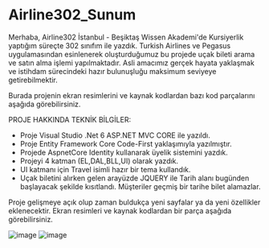 # Airline302_Sunum

Merhaba, Airline302 İstanbul - Beşiktaş Wissen Akademi'de Kursiyerlik yaptığım süreçte 302 sınıfım ile yazdık. Turkish Airlines ve Pegasus uygulamasından esinlenerek oluşturduğumuz bu projede uçak bileti arama ve satın alma işlemi yapılmaktadır. Asli amacımız gerçek hayata yaklaşmak ve istihdam sürecindeki hazır bulunuşluğu maksimum seviyeye getirebilmektir.

Burada projenin ekran resimlerini ve kaynak kodlardan bazı kod parçalarını aşağıda görebilirsiniz.

PROJE HAKKINDA TEKNİK BİLGİLER:

- Proje Visual Studio .Net 6 ASP.NET MVC CORE ile yazıldı.
- Proje Entity Framework Core Code-First yaklaşımıyla yazılmıştır.
- Projede AspnetCore Identity kullanarak üyelik sistemini yazdık.
- Projeyi 4 katman (EL,DAL,BLL,UI) olarak yazdık.
- UI katmanı için Travel isimli hazır bir tema kullandık.
- Uçak biletini alırken gelen arayüzde JQUERY ile Tarih alanı bugünden başlayacak şekilde kısıtlandı. Müşteriler geçmiş bir tarihe bilet alamazlar.

Proje gelişmeye açık olup zaman buldukça yeni sayfalar ya da yeni özellikler eklenecektir. Ekran resimleri ve kaynak kodlardan bir parça aşağıda görebilirsiniz.

![image](https://user-images.githubusercontent.com/120460194/224086160-aed44298-7741-4d93-8723-ac63a5bb836d.png)
![image](https://user-images.githubusercontent.com/120460194/224086834-55c0646b-3329-4387-bb97-1f25517c352d.png)




